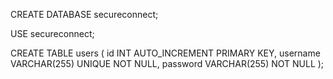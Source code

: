CREATE DATABASE secureconnect;

USE secureconnect;

CREATE TABLE users (
    id INT AUTO_INCREMENT PRIMARY KEY,
    username VARCHAR(255) UNIQUE NOT NULL,
    password VARCHAR(255) NOT NULL
);
